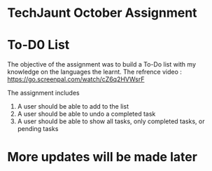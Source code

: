 # TechJaunt October Assignment 

# To-D0 List 

The objective of the assignment was to build a To-Do list with my knowledge on the languages the learnt.
The refrence video : https://go.screenpal.com/watch/cZ6q2HVWsrF

The assignment includes 
1. A user should be able to add to the list 
2. A user should be able to undo a completed task 
3. A user should be able to show all tasks, only completed tasks, or pending tasks

# More updates will be made later 